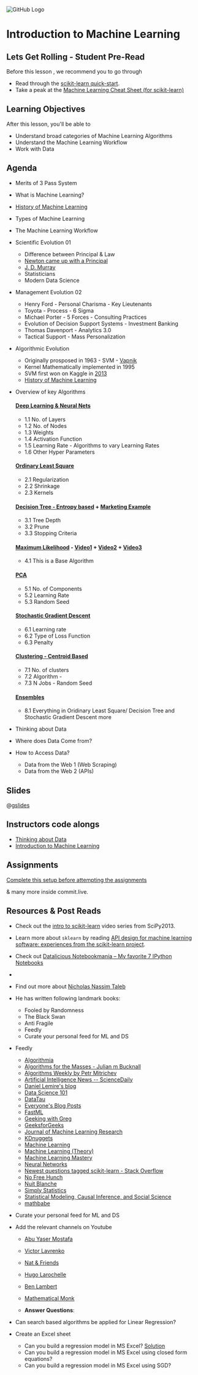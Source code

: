 ![GitHub Logo](https://s3.ap-south-1.amazonaws.com/greyatom-social/GreyAtom-logo.png)

# Introduction to Machine Learning

## Lets Get Rolling - Student Pre-Read
Before this lesson , we recommend you to go through

 * Read through the [scikit-learn quick-start](http://scikit-learn.org/dev/tutorial/basic/tutorial.html).
 * Take a peak at the [Machine Learning Cheat Sheet (for scikit-learn)](http://scikit-learn.org/stable/tutorial/machine_learning_map/index.html)


## Learning Objectives 

After this lesson, you'll be able to 

* Understand broad categories of Machine Learning Algorithms
* Understand the Machine Learning Workflow
* Work with Data 


## Agenda

* Merits of 3 Pass System
* What is Machine Learning?
* [History of Machine Learning](https://en.wikipedia.org/wiki/Timeline_of_machine_learning)
* Types of Machine Learning
* The Machine Learning Workflow

* Scientific Evolution 01 
    * Difference between Principal & Law
    * [Newton came up with a Principal](https://en.wikipedia.org/wiki/Philosophi%C3%A6_Naturalis_Principia_Mathematica)  
    * [J. D. Murray](http://www.springer.com/in/book/9780387952239)
    * Statisticians
    * Modern Data Science
* Management Evolution 02
    * Henry Ford - Personal Charisma - Key Lieutenants 
    * Toyota - Process - 6 Sigma
    * Michael Porter - 5 Forces - Consulting Practices 
    * Evolution of Decision Support Systems - Investment Banking 
    * Thomas Davenport - Analytics 3.0
    * Tactical Support - Mass Personalization
* Algorithmic Evolution
    * Originally prosposed in 1963 - SVM - [Vapnik](https://en.wikipedia.org/wiki/Support_vector_machine)
    * Kernel Mathematically implemented in 1995
    * SVM first won on Kaggle in [2013](https://jvns.ca/blog/2014/06/19/machine-learning-isnt-kaggle-competitions/) 
    * [History of Machine Learning](https://en.wikipedia.org/wiki/Timeline_of_machine_learning)

* Overview of key Algorithms
  #### [Deep Learning & Neural Nets](https://docs.google.com/spreadsheets/d/1fR4duGwU05o-STngjAaDIsHSxruiKOipfmTTX8NQtgY/pubhtml)
   * 1.1 No. of Layers
   * 1.2 No. of Nodes
   * 1.3 Weights
   * 1.4 Activation Function
   * 1.5 Learning Rate - Algorithms to vary Learning Rates
   * 1.6 Other Hyper Parameters
  #### [Ordinary Least Square](http://students.brown.edu/seeing-theory/regression/index.html#first)
   * 2.1 Regularization
   * 2.2 Shrinkage
   * 2.3 Kernels
  #### [Decision Tree - Entropy based](https://www.quora.com/What-is-an-intuitive-explanation-of-a-decision-tree) + [Marketing Example](http://www.simafore.com/blog/bid/78307/How-to-use-decision-trees-in-customer-acquisition-strategies)
   * 3.1 Tree Depth
   * 3.2 Prune
   * 3.3 Stopping Criteria
  #### [Maximum Likelihood](https://www.quora.com/How-do-you-explain-maximum-likelihood-estimation-intuitively) - [Video1](https://www.youtube.com/watch?v=I_dhPETvll8) + [Video2](https://www.youtube.com/watch?v=Z582V53dfr8) + [Video3](https://www.youtube.com/watch?v=jpHreXjtw1Q)
   * 4.1 This is a Base Algorithm  
  #### [PCA](https://stats.stackexchange.com/questions/2691/making-sense-of-principal-component-analysis-eigenvectors-eigenvalues)
   * 5.1 No. of Components
   * 5.2 Learning Rate
   * 5.3 Random Seed
  #### [Stochastic Gradient Descent](https://www.quora.com/What-is-an-intuitive-explanation-of-gradient-descent) 
   * 6.1 Learning rate 
   * 6.2 Type of Loss Function
   * 6.3 Penalty
  #### [Clustering - Centroid Based](https://www.slideshare.net/kasunrangawijeweera/k-means-clustering-algorithm)
   * 7.1 No. of clusters 
   * 7.2 Algorithm - 
   * 7.3 N Jobs - Random Seed
  #### [Ensembles](https://www.youtube.com/watch?v=Cn7StaXU_8o)
   * 8.1 Everything in Oridinary Least Square/ Decision Tree and Stochastic Gradient Descent more

* Thinking about Data
* Where does Data Come from?
* How to Access Data?
  * Data from the Web 1 (Web Scraping)
  * Data from the Web 2 (APIs)


## Slides

@[gslides](1mvRfxXCs1Oha9njg87LOgvgE9hDNkgsfra3PdIbzVA4)

## Instructors code alongs

* [Thinking about Data](https://github.com/commit-live-students/Intro-to-machine-learning/blob/master/002_week_1_day_1.ipynb)
* [Introduction to Machine Learning](https://github.com/commit-live-students/Intro-to-machine-learning/blob/master/001_intro_to_ml.ipynb)


## Assignments 
[Complete this  setup before attempting the assignments](https://github.com/commit-live-students/Intro-to-machine-learning/blob/master/00_preclass/000_pre-class-activities.ipynb)


& many more inside commit.live.


## Resources & Post Reads

* Check out the [intro to scikit-learn][] video series from SciPy2013.
* Learn more about `sklearn` by reading [API design for machine learning software: experiences from the scikit-learn project](http://arxiv.org/abs/1309.0238).
 * Check out [Datalicious Notebookmania – My favorite 7 IPython Notebooks](http://beautifuldata.net/2014/03/datalicious-notebookmania-my-favorite-7-ipython-notebooks/)
* [intro to scikit-learn]: https://www.youtube.com/watch?v=r4bRUvvlaBw
* Find out more about [Nicholas Nassim Taleb](https://en.wikipedia.org/wiki/Nassim_Nicholas_Taleb)
* He has written following landmark books:
  * Fooled by Randomness
  * The Black Swan
  * Anti Fragile 
  * Feedly 
  * Curate your personal feed for ML and DS

 * Feedly
    * [Algorithmia](http://blog.algorithmia.com/rss)
    * [Algorithms for the Masses - Julian m Bucknall](http://feeds.feedburner.com/boyet/blog)
    * [Algorithms Weekly by Petr Mitrichev](http://petr-mitrichev.blogspot.com/feeds/posts/default)
    * [Artificial Intelligence News -- ScienceDaily](http://www.sciencedaily.com/rss/computers_math/artificial_intelligence.xml)
    * [Daniel Lemire's blog](http://feeds.feedburner.com/daniel-lemire/atom)
    * [Data Science 101](http://datascience101.wordpress.com/feed/)
    * [DataTau](http://www.datatau.com/rss)
    * [Everyone's Blog Posts](http://www.datasciencecentral.com/profiles/blog/feed?xn_auth=no)
    * [FastML](http://fastml.com/atom.xml)
    * [Geeking with Greg](http://glinden.blogspot.com/feeds/posts/defa)
    * [GeeksforGeeks](http://feeds.feedburner.com/Geeksforgeeks)
    * [Journal of Machine Learning Research](http://jmlr.csail.mit.edu/jmlr.xml)
    * [KDnuggets](http://feeds.feedburner.com/kdnuggets-data-mining-analytics)
    * [Machine Learning](http://www.reddit.com/r/MachineLearning/.rss)
    * [Machine Learning (Theory)](http://hunch.net/?feed=rss2)
    * [Machine Learning Mastery](http://feeds.feedburner.com/MachineLearningMastery)
    * [Neural Networks](http://rss.sciencedirect.com/publication/science/08936080)
    * [Newest questions tagged scikit-learn - Stack Overflow](http://stackoverflow.com/feeds/tag?tagnames=scikit-learn&sort=newest)
    * [No Free Hunch](http://blog.kaggle.com/feed/)
    * [Nuit Blanche](http://nuit-blanche.blogspot.com/feeds/posts/default)
    * [Simply Statistics](http://simplystatistics.org/feed/)
    * [Statistical Modeling, Causal Inference, and Social Science](http://www.stat.columbia.edu/~cook/movabletype/mlm/atom.xml)
    * [mathbabe](http://mathbabe.org/feed/)
 * Curate your personal feed for ML and DS
 * Add the relevant channels on Youtube 
    * [Abu Yaser Mostafa](https://www.youtube.com/playlist?list=PLD63A284B7615313A)
    * [Victor Lavrenko](https://www.youtube.com/user/victorlavrenko/featured)
    * [Nat & Friends](https://www.youtube.com/playlist?list=PLeqAcoTy5743VbzOnh78inJMEpl1IRyLL)
    * [Hugo Larochelle](https://www.youtube.com/playlist?list=PL6Xpj9I5qXYEcOhn7TqghAJ6NAPrNmUBH)
    * [Ben Lambert](https://www.youtube.com/channel/UC3tFZR3eL1bDY8CqZDOQh-w)
    * [Mathematical Monk](https://www.youtube.com/channel/UCcAtD_VYwcYwVbTdvArsm7w)

   * **Answer Questions**:

  * Can search based algorithms be applied for Linear Regression?
  * Create an Excel sheet 
    * Can you build a regression model in MS Excel? [Solution](http://www.clemson.edu/ces/phoenix/tutorials/excel/regression.html)
    * Can you build a regression model in MS Excel using closed form equations?
    * Can you build a regression model in MS Excel using SGD?

